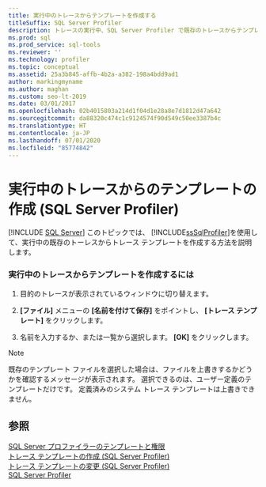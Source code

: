 ```yaml
---
title: 実行中のトレースからテンプレートを作成する
titleSuffix: SQL Server Profiler
description: トレースの実行中、SQL Server Profiler で既存のトレースからテンプレートを作成する方法について説明します。
ms.prod: sql
ms.prod_service: sql-tools
ms.reviewer: ''
ms.technology: profiler
ms.topic: conceptual
ms.assetid: 25a3b845-affb-4b2a-a382-198a4bdd9ad1
author: markingmyname
ms.author: maghan
ms.custom: seo-lt-2019
ms.date: 03/01/2017
ms.openlocfilehash: 02b4015803a214d1f04d1e28a8e7d1812d47a642
ms.sourcegitcommit: da88320c474c1c9124574f90d549c50ee3387b4c
ms.translationtype: HT
ms.contentlocale: ja-JP
ms.lasthandoff: 07/01/2020
ms.locfileid: "85774842"
---
```

# <a name="derive-a-template-from-a-running-trace-sql-server-profiler"></a>実行中のトレースからのテンプレートの作成 (SQL Server Profiler)
 [!INCLUDE [SQL Server](../../includes/applies-to-version/sqlserver.md)]
  このトピックでは、 [!INCLUDE[ssSqlProfiler](../../includes/sssqlprofiler-md.md)]を使用して、実行中の既存のトーレスからトレース テンプレートを作成する方法を説明します。  
  
### <a name="to-derive-a-template-from-a-running-trace"></a>実行中のトレースからテンプレートを作成するには  
  
1.  目的のトレースが表示されているウィンドウに切り替えます。  
  
2.  **[ファイル]** メニューの **[名前を付けて保存]** をポイントし、 **[トレース テンプレート]** をクリックします。  
  
3.  名前を入力するか、または一覧から選択します。 **[OK]** をクリックします。  
  
> [!NOTE]  
>  既存のテンプレート ファイルを選択した場合は、ファイルを上書きするかどうかを確認するメッセージが表示されます。 選択できるのは、ユーザー定義のテンプレートだけです。 定義済みのシステム トレース テンプレートは上書きできません。  
  
## <a name="see-also"></a>参照  
 [SQL Server プロファイラーのテンプレートと権限](../../tools/sql-server-profiler/sql-server-profiler-templates-and-permissions.md)   
 [トレース テンプレートの作成 &#40;SQL Server Profiler&#41;](../../tools/sql-server-profiler/create-a-trace-template-sql-server-profiler.md)   
 [トレース テンプレートの変更 &#40;SQL Server Profiler&#41;](../../tools/sql-server-profiler/modify-a-trace-template-sql-server-profiler.md)   
 [SQL Server Profiler](../../tools/sql-server-profiler/sql-server-profiler.md)  
  
  
